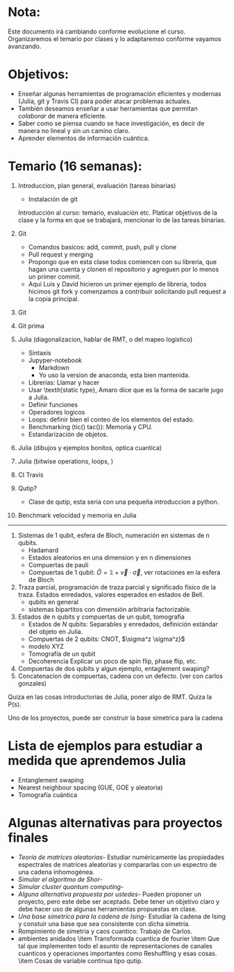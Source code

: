 Nota:
=====
Este documento irá cambiando conforme evolucione el curso. Organizaremos el temario
por clases y lo adaptaremso conforme vayamos avanzando.

Objetivos: 
==========
* Enseñar algunas herramientas de programación eficientes y modernas (Julia,
  git y Travis CI) para poder atacar problemas actuales. 
* También deseamos enseñar a usar herramientas que permitan _colaborar_ de manera eficiente.
* Saber como se piensa cuando se hace investigación, es decir de manera no
  lineal y sin un camino claro. 
* Aprender elementos de información cuántica.


Temario (16 semanas):
=====================
1. Introduccion, plan general, evaluación (tareas binarias)
   * Instalación de git 

   Introducción al curso: temario, evaluación etc. Platicar objetivos de la
   clase y la forma en que se trabajará, mencionar lo de las tareas binarias.
1. Git
   * Comandos basicos: add, commit, push, pull y clone
   * Pull request y merging
   * Propongo que en esta clase todos comiencen con su libreria, que hagan una
     cuenta y clonen el repositorio y agreguen por lo menos un primer commit.
   * Aqui Luis y David hicieron un primer ejemplo de libreria, todos hicimos
     git fork y comenzamos a contribuir solicitando pull request a la copia
     principal.
1. Git
1. Git prima
1. Julia (diagonalizacion, hablar de RMT, o del mapeo logistico)
   * Sintaxis
   * Jupyper-notebook
     * Markdown
     * Yo uso la version de anaconda, esta bien mantenida.
   * Librerias: Llamar y hacer
   * Usar \textit{static type}, Amaro dice que es la forma de sacarle jugo a Julia.
   * Definir funciones
   * Operadores logicos
   * Loops: definir bien el conteo de los elementos del estado.
   * Benchmarking (tic() tac()): Memoria y CPU.
   * Estandarización de objetos.
1. Julia (dibujos y ejemplos bonitos, optica cuantica)
1. Julia (bitwise operations, loops, )
1. CI Travis 
1. Qutip?
   * Clase de qutip, esta seria con una pequeña introduccion a python.
1. Benchmark velocidad y memoria en Julia
******
1. Sistemas de 1 qubit, esfera de Bloch, numeración en sistemas
   de n qubits. 
   * Hadamard
   * Estados aleatorios en una dimension y en n dimensiones
   * Compuertas de pauli
   * Compuertas de 1 qubit: $\hat O=\mathbb{1}+ \vec v \cdot \vec \sigma$, ver
     rotaciones en la esfera de Bloch
1. Traza parcial, programación de traza parcial y significado físico de la traza.
   Estados enredados, valores esperados en estados de Bell. 
   * qubits en general
   * sistemas bipartitos con dimensión arbitraria factorizable.
1. Estados de n qubits y compuertas de un qubit, tomografia
   * Estados de $N$ qubits: Separables y enredados, definición estándar del objeto en Julia.
   * Compuertas de 2 qubits: CNOT, $\sigma^z \sigma^z}$
   * modelo XYZ
   * Tomografía de un qubit
   * Decoherencia Explicar un poco de spin flip, phase flip, etc.
1. Compuertas de dos qubits y algun ejemplo, entaglement swaping?
1. Concatenacion de compuertas, cadena con un defecto. (ver con carlos gonzales) 

Quiza en las cosas introductorias de Julia, poner algo de RMT. Quiza la P(s). 

Uno de los proyectos, puede ser construir la base simetrica para la cadena

Lista de ejemplos para estudiar a medida que aprendemos Julia
=============================================================
* Entanglement swaping 
* Nearest neighbour spacing (GUE, GOE y aleatoria)
* Tomografía cuántica

Algunas alternativas para proyectos finales
===========================================

* _Teoría de matrices aleatorias_-
  Estudiar numéricamente las propiedades espectrales de matrices aleatorias y
  compararlas con un espectro de una cadena inhomogénea.
* _Simular el algoritmo de Shor_-
* _Simular cluster quantum computing_-
* _Alguna alternativa propuesta por ustedes_- 
  Pueden proponer un proyecto, pero este debe ser aceptado. Debe tener un
  objetivo claro y debe hacer uso de algunas herramientas propuestas en clase.
* _Una base simetrica para la cadena de Ising_- 
  Estudiar la cadena de Ising y constuir una base que sea consistente con dicha
  simetría.
* Rompimiento de simetria y caos cuantico: Trabajo de Carlos.
* ambientes anidados
\item Transformada cuantica de fourier
\item Que tal que implementen todo el asunto de representaciones de canales cuanticos y operaciones importantes como Reshuffling y esas cosas.
\item Cosas de variable continua tipo qutip.
